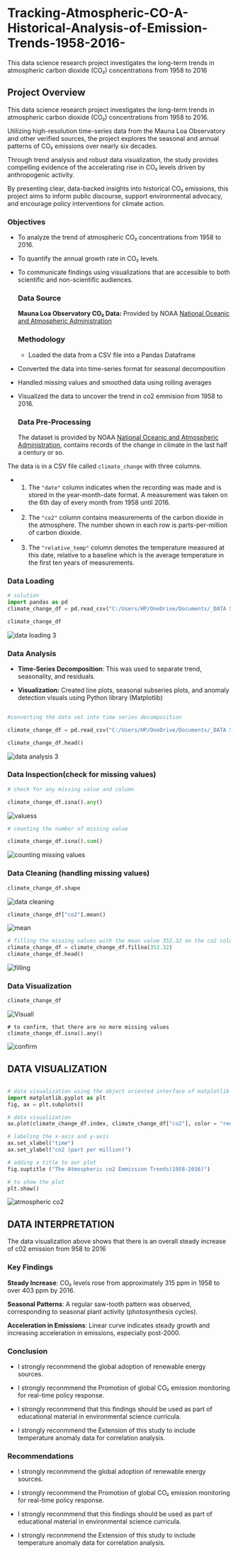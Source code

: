 # Tracking-Atmospheric-CO-A-Historical-Analysis-of-Emission-Trends-1958-2016-
This data science research project investigates the long-term trends in atmospheric carbon dioxide (CO₂) concentrations from 1958 to 2016


## Project Overview
This data science research project investigates the long-term trends in atmospheric carbon dioxide (CO₂) concentrations from 1958 to 2016.

Utilizing high-resolution time-series data from the Mauna Loa Observatory and other verified sources, the project explores the seasonal and annual patterns of CO₂ emissions over nearly six decades.

Through trend analysis and robust data visualization, the study provides compelling evidence of the accelerating rise in CO₂ levels driven by anthropogenic activity.

By presenting clear, data-backed insights into historical CO₂ emissions, this project aims to inform public discourse, support environmental advocacy, and encourage policy interventions for climate action.
### Objectives
- To analyze the trend of atmospheric CO₂ concentrations from 1958 to 2016.

- To quantify the annual growth rate in CO₂ levels.

- To communicate findings using visualizations that are accessible to both scientific and non-scientific audiences.
  ### Data Source
  **Mauna Loa Observatory CO₂ Data:** Provided by NOAA [National Oceanic and Atmospheric Administration](https://gml.noaa.gov/ccgg/trends/)
  ### Methodology
  - Loaded the data from a CSV file into a Pandas Dataframe

- Converted the data into time-series format for seasonal decomposition

- Handled missing values and smoothed data using rolling averages

- Visualized the data to uncover the trend in co2 emmision from 1958 to 2016.
  ### Data Pre-Processing
  The dataset is provided by NOAA [National Oceanic and Atmospheric Administration](https://gml.noaa.gov/ccgg/trends/),  contains records of the change in climate in the last half a century or so. 

The data is in a CSV file called `climate_change` with three columns. 

- 1. The `"date"` column indicates when the recording was made and is stored in the year-month-date format.
     A measurement was taken on the 6th day of every month from 1958 until 2016. 


- 2. The  `"co2"` column contains measurements of the carbon dioxide in the atmosphere.
     The number shown in each row is parts-per-million of carbon dioxide. 


- 3. The  `"relative_temp"` column denotes the temperature measured at this date, relative to a baseline which is the average        temperature in the first ten years of measurements.
### Data Loading
```python
# solution 
import pandas as pd
climate_change_df = pd.read_csv("C:/Users/HP/OneDrive/Documents/_DATA SCIENCE BOOK CAMP TRANINIG/DATA SET/climate_change.csv")

climate_change_df

```
![data loading 3](https://github.com/user-attachments/assets/1b815376-9408-4df2-976c-a431760561ee)


###  Data Analysis
- **Time-Series Decomposition**: This was used to separate trend, seasonality, and residuals.

- **Visualization:** Created line plots,  seasonal subseries plots, and anomaly detection visuals using Python library (Matplotlib)
```python
  
#converting the data set into time series decomposition

climate_change_df = pd.read_csv("C:/Users/HP/OneDrive/Documents/_DATA SCIENCE BOOK CAMP TRANINIG/DATA SET/climate_change.csv",parse_dates =["date"], index_col = "date")

climate_change_df.head()

```
![data analysis 3](https://github.com/user-attachments/assets/446bf28d-856e-4f8d-974d-464081ed4126)



###  Data Inspection(check for missing values)
```python
# check for any missing value and column

climate_change_df.isna().any()

```
![valuess](https://github.com/user-attachments/assets/ce5eeae4-c6d5-4317-b8f5-d2304be7225a)

```python
# counting the number of missing value

climate_change_df.isna().sum()
```
![counting missing values](https://github.com/user-attachments/assets/8f54bc8b-4a16-45d4-97b0-d58b2b16d3aa)

### Data Cleaning (handling missing values) 

```python
climate_change_df.shape

```
![data cleaning](https://github.com/user-attachments/assets/3f04e584-91e7-4711-92eb-68be3e5a0e2d)

```python
climate_change_df["co2"].mean()

```
![mean](https://github.com/user-attachments/assets/276e0ae7-787d-43da-9b7e-f749fffc5be9)

```python
# filling the missing values with the mean value 352.32 on the co2 column
climate_change_df = climate_change_df.fillna(352.32)
climate_change_df.head()

```
![filling](https://github.com/user-attachments/assets/97c17ba4-7a79-4b5e-b86d-b51aaea67f7f)

### Data Visualization
```python
climate_change_df
```
![Visuall](https://github.com/user-attachments/assets/86156d33-5b42-4f7f-a900-f305786695dc)

```pytho
# to confirm, that there are no more missing values
climate_change_df.isna().any()
```
![confirm](https://github.com/user-attachments/assets/759f6e6a-7c12-4296-9325-c18815510098)

## DATA VISUALIZATION
```python

# data visualization using the object oriented interface of matplotlib
import matplotlib.pyplot as plt
fig, ax = plt.subplots()

# data visualization
ax.plot(climate_change_df.index, climate_change_df["co2"], color = "red")

# labeling the x-axis and y-axis
ax.set_xlabel("time")
ax.set_ylabel("co2 (part per million)")

# adding a title to our plot
fig.suptitle ("The Atmospheric co2 Emmission Trends(1958-2016)")

# to show the plot
plt.show()
```
![atmospheric co2](https://github.com/user-attachments/assets/f867b200-6c0e-47ac-af86-d6b6effa16ec)


## DATA INTERPRETATION
 The data visualization above shows that there is an overall steady increase of c02 emission from 958 to 2016
 
 ### Key Findings
 **Steady Increase**: CO₂ levels rose from approximately 315 ppm in 1958 to over 403 ppm by 2016.

**Seasonal Patterns**: A regular saw-tooth pattern was observed, corresponding to seasonal plant activity (photosynthesis cycles).

**Acceleration in Emissions**: Linear curve indicates steady growth and increasing acceleration in emissions, especially post-2000.
### Conclusion
- I strongly reconmmend  the global adoption of renewable energy sources.

- I strongly reconmmend the Promotion of  global CO₂ emission monitoring for real-time policy response.

- I strongly reconmmend that this  findings should be used as part of educational material in environmental science curricula.

- I strongly reconmmend the Extension of this  study to include temperature anomaly data for correlation analysis.

### Recommendations
- I strongly reconmmend  the global adoption of renewable energy sources.

- I strongly reconmmend the Promotion of  global CO₂ emission monitoring for real-time policy response.

- I strongly reconmmend that this  findings should be used as part of educational material in environmental science curricula.

- I strongly reconmmend the Extension of this  study to include temperature anomaly data for correlation analysis.




